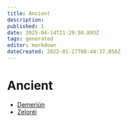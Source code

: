 ```yaml
---
title: Ancient
description:
published: 1
date: 2025-04-14T21:29:58.893Z
tags: generated
editor: markdown
dateCreated: 2022-01-27T08:44:37.050Z
---
```


# Ancient
- [Demeriún](/being/ancient/demeriun.md)
- [Zeloréi](/being/ancient/zelorei.md)

